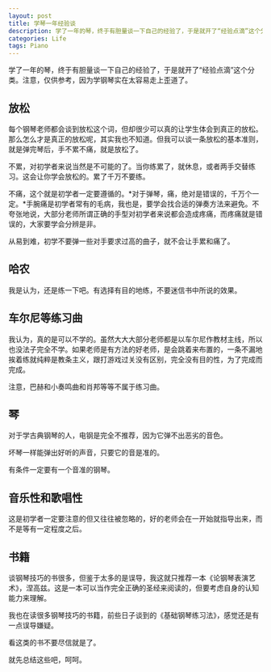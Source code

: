 ```yaml
---
layout: post
title: 学琴一年经验谈
description: 学了一年的琴，终于有胆量谈一下自己的经验了，于是就开了“经验点滴”这个分类。注意，仅供参考，因为学钢琴实在太容易走上歪道了。
categories: Life
tags: Piano
---
```

学了一年的琴，终于有胆量谈一下自己的经验了，于是就开了“经验点滴”这个分类。注意，仅供参考，因为学钢琴实在太容易走上歪道了。

## 放松

每个钢琴老师都会谈到放松这个词，但却很少可以真的让学生体会到真正的放松。那么怎么才是真正的放松呢，其实我也不知道。但我可以谈一条放松的基本准则，就是弹完琴后，手不累不痛，就是放松了。

不累，对初学者来说当然是不可能的了。当你练累了，就休息，或者两手交替练习。这会让你学会放松的。累了千万不要练。

不痛，这个就是初学者一定要遵循的。*对于弹琴，痛，绝对是错误的，千万个一定。*手腕痛是初学者常有的毛病，我也是，要学会找合适的弹奏方法来避免。不夸张地说，大部分老师所谓正确的手型对初学者来说都会造成疼痛，而疼痛就是错误的，大家要学会分辨是非。

从易到难，初学不要弹一些对手要求过高的曲子，就不会让手累和痛了。

## 哈农

我是认为，还是练一下吧。有选择有目的地练，不要迷信书中所说的效果。

## 车尔尼等练习曲

我认为，真的是可以不学的。虽然大大大部分老师都是以车尔尼作教材主线，所以也没法子完全不学。如果老师是有方法的好老师，是会跳着来布置的，一条不漏地挨着练就纯粹是教条主义，跟打游戏过关没有区别，完全没有目的性，为了完成而完成。

注意，巴赫和小奏鸣曲和肖邦等等不属于练习曲。

## 琴

对于学古典钢琴的人，电钢是完全不推荐，因为它弹不出恶劣的音色。

坏琴一样能弹出好听的声音，只要它的音是准的。

有条件一定要有一个音准的钢琴。

## 音乐性和歌唱性

这是初学者一定要注意的但又往往被忽略的，好的老师会在一开始就指导出来，而不是等有一定程度之后。

## 书籍

谈钢琴技巧的书很多，但鉴于太多的是误导，我这就只推荐一本《论钢琴表演艺术》，涅高兹。这是一本可以当作完全正确的圣经来阅读的，但要考虑自身的认知能力来理解。

我也在读很多钢琴技巧的书籍，前些日子谈到的《基础钢琴练习法》，感觉还是有一点误导嫌疑。

看这类的书不要尽信就是了。

就先总结这些吧，呵呵。